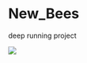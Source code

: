 # New_Bees
deep running project


<img src="https://img.shields.io/badge/Python-3776AB?style=for-the-badge&logo=Python&logoColor=white">
